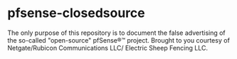 # pfsense-closedsource
The only purpose of this repository is to document the false advertising of the so-called "open-source" pfSense®™ project. Brought to you courtesy of Netgate/Rubicon Communications LLC/ Electric Sheep Fencing LLC.
